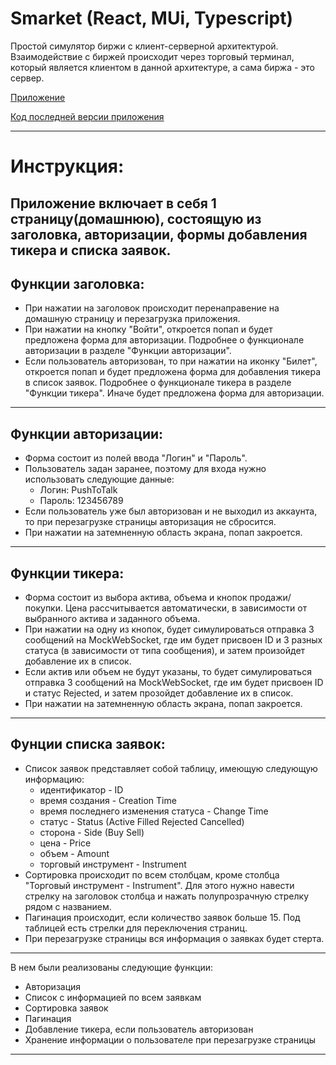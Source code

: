 # Smarket (React, MUi, Typescript)

Простой симулятор биржи с клиент-серверной архитектурой. Взаимодействие с биржей происходит через торговый терминал, который является клиентом в данной архитектуре, а сама биржа - это сервер.

[Приложение](https://pushtotalkme.github.io/Smarket/)

[Код последней версии приложения](https://github.com/PushToTalkMe/Smarket/tree/release)

--------------------------------------
# Инструкция:
Приложение включает в себя 1 страницу(домашнюю), состоящую из заголовка, авторизации, формы добавления тикера и списка заявок.
--------------------------------------
## Функции заголовка:
  - При нажатии на заголовок происходит перенаправение на домашную страницу и перезагрузка приложения.
  - При нажатии на кнопку "Войти", откроется попап и будет предложена форма для авторизации. Подробнее о функционале авторизации в разделе "Функции авторизации".
  - Если пользователь авторизован, то при нажатии на иконку "Билет", откроется попап и будет предложена форма для добавления тикера в список заявок. Подробнее о функционале тикера в разделе "Функции тикера". Иначе будет предложена форма для авторизации.
--------------------------------------
## Функции авторизации:
  - Форма состоит из полей ввода "Логин" и "Пароль".
  - Пользователь задан заранее, поэтому для входа нужно использовать следующие данные:
    - Логин: PushToTalk
    - Пароль: 123456789
  - Если пользователь уже был авторизован и не выходил из аккаунта, то при перезагрузке страницы авторизация не сбросится.
  - При нажатии на затемненную область экрана, попап закроется.
--------------------------------------
## Функции тикера:
  - Форма состоит из выбора актива, объема и кнопок продажи/покупки. Цена рассчитывается автоматически, в зависимости от выбранного актива и заданного объема.
  - При нажатии на одну из кнопок, будет симулироваться отправка 3 сообщений на MockWebSocket, где им будет присвоен ID и 3 разных статуса (в зависимости от типа сообщения), и затем произойдет добавление их в список.
  - Если актив или объем не будут указаны, то будет симулироваться отправка 3 сообщений на MockWebSocket, где им будет присвоен ID и статус Rejected, и затем прозойдет добавление их в список.
  - При нажатии на затемненную область экрана, попап закроется.
--------------------------------------   
## Фунции списка заявок:
  - Список заявок представляет собой таблицу, имеющую следующую информацию:
    - идентификатор - ID
    - время создания - Creation Time
    - время последнего изменения статуса - Change Time
    - статус - Status (Active Filled Rejected Cancelled)
    - сторона - Side (Buy Sell)
    - цена - Price
    - объем - Amount
    - торговый инструмент - Instrument
  - Сортировка происходит по всем столбцам, кроме столбца "Торговый инструмент - Instrument". Для этого нужно навести стрелку на заголовок столбца и нажать полупрозрачную стрелку рядом с названием.
  - Пагинация происходит, если количество заявок больше 15. Под таблицей есть стрелки для переключения страниц.
  - При перезагрузке страницы вся информация о заявках будет стерта.

--------------------------------------
В нем были реализованы следующие функции:
  - Авторизация
  - Список с информацией по всем заявкам
  - Сортировка заявок
  - Пагинация
  - Добавление тикера, если пользователь авторизован
  - Хранение информации о пользователе при перезагрузке страницы
  
--------------------------------------
